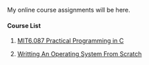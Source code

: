 My online course assignments will be here.

#### Course List ####

1. [MIT6.087 Practical Programming in C](http://ocw.mit.edu/courses/electrical-engineering-and-computer-science/6-087-practical-programming-in-c-january-iap-2010/index.htm)

2. [Writting An Operating System From Scratch](https://www.cs.bham.ac.uk/~exr/lectures/opsys/10_11/lectures/os-dev.pdf)
